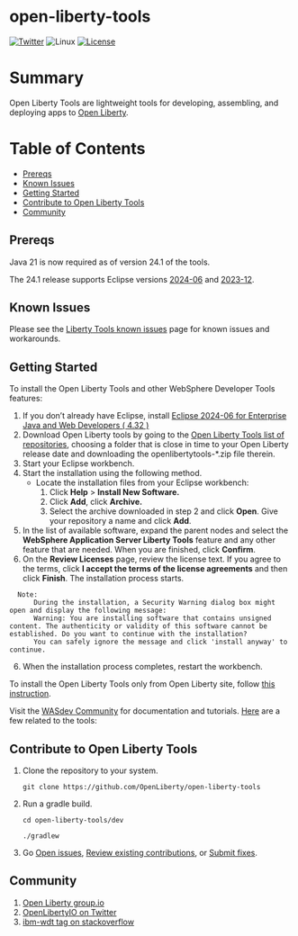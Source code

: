 # open-liberty-tools

[![Twitter](https://img.shields.io/twitter/url/http/shields.io.svg?style=social)](https://twitter.com/OpenLibertyIO)
![Linux](https://img.shields.io/badge/os-linux-green.svg?style=flat)
[![License](https://img.shields.io/badge/License-EPL%201.0-green.svg)](https://opensource.org/licenses/EPL-1.0)

# Summary
Open Liberty Tools are lightweight tools for developing, assembling, and deploying apps to [Open Liberty](https://github.com/OpenLiberty/open-liberty).

# Table of Contents
* [Prereqs](https://github.com/OpenLiberty/open-liberty-tools#prereqs)
* [Known Issues](https://github.com/OpenLiberty/open-liberty-tools#known-issues)
* [Getting Started](https://github.com/OpenLiberty/open-liberty-tools#getting-started)
* [Contribute to Open Liberty Tools](https://github.com/OpenLiberty/open-liberty-tools#contribute-to-open-liberty-tools)
* [Community](https://github.com/OpenLiberty/open-liberty-tools#community)

## Prereqs
Java 21 is now required as of version 24.1 of the tools.

The 24.1 release supports Eclipse versions [2024-06](https://www.eclipse.org/downloads/packages/release/2024-06/r/eclipse-ide-enterprise-java-and-web-developers) and [2023-12](https://www.eclipse.org/downloads/packages/release/2023-12/r/eclipse-ide-enterprise-java-and-web-developers).

## Known Issues
Please see the [Liberty Tools known issues](https://www.ibm.com/support/pages/node/6841611) page for known issues and workarounds.

## Getting Started 
To install the Open Liberty Tools and other WebSphere Developer Tools features:
1. If you don’t already have Eclipse, install [Eclipse 2024-06 for Enterprise Java and Web Developers ( 4.32 )](https://www.eclipse.org/downloads/packages/release/2024-06/r/eclipse-ide-enterprise-java-and-web-developers)
2. Download Open Liberty tools by going to the [Open Liberty Tools list of repositories](https://public.dhe.ibm.com/ibmdl/export/pub/software/openliberty/tools/release/?C=N;O=D), choosing a folder that is close in time to your Open Liberty release date and downloading the openlibertytools-*.zip file therein. 
3. Start your Eclipse workbench.
4. Start the installation using the following method.
    * Locate the installation files from your Eclipse workbench:
      1. Click **Help** > **Install New Software.**
      2. Click **Add**, click **Archive.**
      3. Select the archive downloaded in step 2 and click **Open**. Give your repository a name and click **Add**.
5. In the list of available software, expand the parent nodes and select the **WebSphere Application Server Liberty Tools** feature and any other feature that are needed. When you are finished, click **Confirm**.
6. On the **Review Licenses** page, review the license text. If you agree to the terms, click **I accept the terms of the license agreements** and then click **Finish**. The installation process starts.
   
```
  Note:
      During the installation, a Security Warning dialog box might open and display the following message:
      Warning: You are installing software that contains unsigned content. The authenticity or validity of this software cannot be established. Do you want to continue with the installation? 
      You can safely ignore the message and click 'install anyway' to continue.
```

6. When the installation process completes, restart the workbench.

To install the Open Liberty Tools only from Open Liberty site, follow [this instruction](https://github.com/OpenLiberty/open-liberty-tools/blob/main/INSTALL_OPENLIBERTYTOOLS.md).

Visit the [WASdev Community](https://developer.ibm.com/wasdev/) for documentation and tutorials. [Here](https://developer.ibm.com/wasdev/docs/category/tools/) are a few related to the tools:

## Contribute to Open Liberty Tools
1. Clone the repository to your system.

    ```git clone https://github.com/OpenLiberty/open-liberty-tools```
    
2. Run a gradle build.

    ```cd open-liberty-tools/dev```
    
    ```./gradlew```
 
3. Go [Open issues](https://github.com/OpenLiberty/open-liberty-tools/issues), [Review existing contributions](https://github.com/OpenLiberty/open-liberty-tools/pulls), or [Submit fixes](https://github.com/OpenLiberty/open-liberty-tools/blob/main/CONTRIBUTING.md).

## Community
1. [Open Liberty group.io](https://groups.io/g/openliberty)
2. [OpenLibertyIO on Twitter](https://twitter.com/OpenLibertyIO)
3. [ibm-wdt tag on stackoverflow](https://stackoverflow.com/questions/tagged/ibm-wdt)

